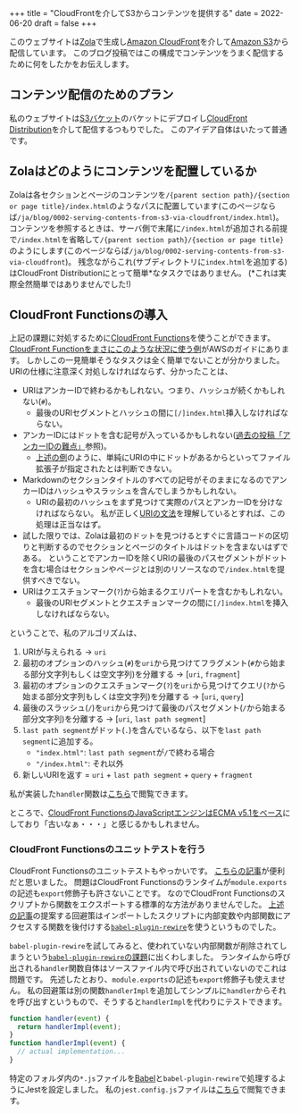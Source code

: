 +++
title = "CloudFrontを介してS3からコンテンツを提供する"
date = 2022-06-20
draft = false
+++

このウェブサイトは[Zola](https://www.getzola.org)で生成し[Amazon CloudFront](https://aws.amazon.com/cloudfront/)を介して[Amazon S3](https://aws.amazon.com/s3/)から配信しています。
このブログ投稿ではこの構成でコンテンツをうまく配信するために何をしたかをお伝えします。

<!-- more -->

## コンテンツ配信のためのプラン

私のウェブサイトは[S3バケット](https://docs.aws.amazon.com/AmazonS3/latest/userguide/creating-buckets-s3.html)のバケットにデプロイし[CloudFront Distribution](https://docs.aws.amazon.com/AmazonCloudFront/latest/DeveloperGuide/distribution-working-with.html)を介して配信するつもりでした。
このアイデア自体はいたって普通です。

## Zolaはどのようにコンテンツを配置しているか

Zolaは各セクションとページのコンテンツを`/{parent section path}/{section or page title}/index.html`のようなパスに配置しています(このページならば`/ja/blog/0002-serving-contents-from-s3-via-cloudfront/index.html`)。
コンテンツを参照するときは、サーバ側で末尾に`/index.html`が追加される前提で`/index.html`を省略して`/{parent section path}/{section or page title}`のようにします(このページならば`/ja/blog/0002-serving-contents-from-s3-via-cloudfront`)。
残念ながらこれ(サブディレクトリに`index.html`を追加する)はCloudFront Distributionにとって簡単\*なタスクではありません。
(\*これは実際全然簡単ではありませんでした!)

## CloudFront Functionsの導入

上記の課題に対処するために[CloudFront Functions](https://docs.aws.amazon.com/AmazonCloudFront/latest/DeveloperGuide/cloudfront-functions.html)を使うことができます。
[CloudFront Functionをまさにこのような状況に使う例](https://docs.aws.amazon.com/AmazonCloudFront/latest/DeveloperGuide/example-function-add-index.html)がAWSのガイドにあります。
しかしこの一見簡単そうなタスクは全く簡単でないことが分かりました。
URIの仕様に注意深く対処しなければならず、分かったことは、
- URIはアンカーIDで終わるかもしれない。つまり、ハッシュが続くかもしれない(`#`)。
    - 最後のURIセグメントとハッシュの間に`[/]index.html`挿入しなければならない。
- アンカーIDにはドットを含む記号が入っているかもしれない([過去の投稿「アンカーIDの難点」](/ja/blog/0001-introducing-zola#アンカーIDの難点)参照)。
    - [上述の例](https://docs.aws.amazon.com/AmazonCloudFront/latest/DeveloperGuide/example-function-add-index.html)のように、単純にURIの中にドットがあるからといってファイル拡張子が指定されたとは判断できない。
- Markdownのセクションタイトルのすべての記号がそのままになるのでアンカーIDはハッシュやスラッシュを含んでしまうかもしれない。
    - URIの最初のハッシュをまず見つけて実際のパスとアンカーIDを分けなければならない。
      私が正しく[URIの文法](https://datatracker.ietf.org/doc/html/rfc3986#section-3.5)を理解しているとすれば、この処理は正当なはず。
- 試した限りでは、Zolaは最初のドットを見つけるとすぐに言語コードの区切りと判断するのでセクションとページのタイトルはドットを含まないはずである。
  ということでアンカーIDを除くURIの最後のパスセグメントがドットを含む場合はセクションやページとは別のリソースなので`/index.html`を提供すべきでない。
- URIはクエスチョンマーク(`?`)から始まるクエリパートを含むかもしれない。
    - 最後のURIセグメントとクエスチョンマークの間に`[/]index.html`を挿入しなければならない。

ということで、私のアルゴリズムは、
1. URIが与えられる &rightarrow; `uri`
2. 最初のオプションのハッシュ(`#`)を`uri`から見つけてフラグメント(`#`から始まる部分文字列もしくは空文字列)を分離する &rightarrow; [`uri`, `fragment`]
3. 最初のオプションのクエスチョンマーク(`?`)を`uri`から見つけてクエリ(`?`から始まる部分文字列もしくは空文字列)を分離する &rightarrow; [`uri`, `query`]
4. 最後のスラッシュ(`/`)を`uri`から見つけて最後のパスセグメント(`/`から始まる部分文字列)を分離する &rightarrow; [`uri`, `last path segment`]
5. `last path segment`がドット(`.`)を含んでいるなら、以下を`last path segment`に追加する。
    - `"index.html"`: `last path segment`が`/`で終わる場合
    - `"/index.html"`: それ以外
6. 新しいURIを返す = `uri` + `last path segment` + `query` + `fragment`

私が実装した`handler`関数は[こちら](https://github.com/codemonger-io/codemonger/blob/c681d9c928a3e02dc2efcaa89f4b4d9f93a6eeaa/cdk/cloudfront-fn/expand-index.js)で閲覧できます。

ところで、[CloudFront FunctionsのJavaScriptエンジンはECMA v5.1をベース](https://docs.aws.amazon.com/AmazonCloudFront/latest/DeveloperGuide/functions-javascript-runtime-features.html)にしており「古いなぁ・・・」と感じるかもしれません。

### CloudFront Functionsのユニットテストを行う

CloudFront Functionsのユニットテストもやっかいです。
[こちらの記事](https://www.uglydirtylittlestrawberry.co.uk/posts/unit-testing-cloudfront-functions/)が便利だと思いました。
問題はCloudFront Functionsのランタイムが`module.exports`の記述も`export`修飾子も許さないことです。
なのでCloudFront Functionsのスクリプトから関数をエクスポートする標準的な方法がありませんでした。
[上述の記事](https://www.uglydirtylittlestrawberry.co.uk/posts/unit-testing-cloudfront-functions/)の提案する回避策はインポートしたスクリプトに内部変数や内部関数にアクセスする関数を後付けする[`babel-plugin-rewire`](https://www.npmjs.com/package/babel-plugin-rewire)を使うというものでした。

`babel-plugin-rewire`を試してみると、使われていない内部関数が削除されてしまうという[`babel-plugin-rewire`の課題](https://github.com/speedskater/babel-plugin-rewire/issues/109#issuecomment-202526786)に出くわしました。
ランタイムから呼び出される`handler`関数自体はソースファイル内で呼び出されていないのでこれは問題です。
先述したとおり、`module.exports`の記述も`export`修飾子も使えません。
私の回避策は別の関数`handlerImpl`を追加してシンプルに`handler`からそれを呼び出すというもので、そうすると`handlerImpl`を代わりにテストできます。

```js
function handler(event) {
  return handlerImpl(event);
}
function handlerImpl(event) {
  // actual implementation...
}
```

特定のフォルダ内の`*.js`ファイルを[Babel](https://babeljs.io)と`babel-plugin-rewire`で処理するようにJestを設定しました。
私の`jest.config.js`ファイルは[こちら](https://github.com/codemonger-io/codemonger/blob/c681d9c928a3e02dc2efcaa89f4b4d9f93a6eeaa/cdk/babel.config.js)で閲覧できます。